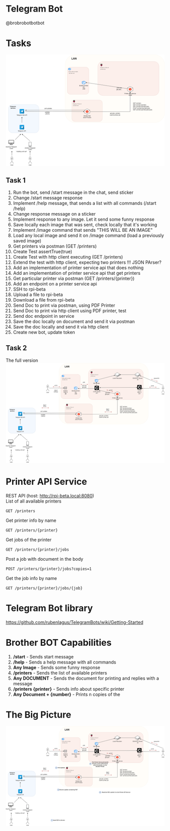 # Telegram Bot 
@brobrobotbotbot

# Tasks
![](docs\task-reduced.drawio.png)


## Task 1

1. Run the bot, send /start message in the chat, send sticker
2. Change /start message response
3. Implement /help message, that sends a list with all commands (/start /help)
4. Change response message on a sticker
5. Implement response to any image. Let it send some funny response
6. Save locally each image that was sent, check locally that it's working
7. Implement /image command that sends "THIS WILL BE AN IMAGE"
8. Load any local image and send it on /image command (load a previously saved image)
9. Get printers via postman (GET /printers)
10. Create Test assertTrue(true)
11. Create Test with http client executing (GET /printers)
12. Extend the test with http client, expecting two printers !!! JSON PArser?
13. Add an implementation of printer service api that does nothing
14. Add an implementation of printer service api that get printers
15. Get particular printer via postman (GET /printers/{printer})
16. Add an endpoint on a printer service api
17. SSH to rpi-beta
18. Upload a file to rpi-beta
19. Download a file from rpi-beta
20. Send Doc to print via postman, using PDF Printer
21. Send Doc to print via http client using PDF printer, test
22. Send doc endpoint in service
23. Save the doc locally on document and send it via postman
24. Save the doc locally and send it via http client
25. Create new bot, update token




## Task 2





The full version
![](docs\task-whole.drawio.png)







# Printer API Service
REST API (host: http://rpi-beta.local:8080)<br>
List of all available printers

    GET /printers

Get printer info by name

    GET /printers/{printer}

Get jobs of the printer

    GET /printers/{printer}/jobs

Post a job with document in the body

    POST /printers/{printer}/jobs?copies=1

Get the job info by name

    GET /printers/{printer}/jobs/{job}

# Telegram Bot library
https://github.com/rubenlagus/TelegramBots/wiki/Getting-Started


# Brother BOT Capabilities

1. **/start** - Sends start message
2. **/help**  - Sends a help message with all commands
3. **Any Image** - Sends some funny response
4. **/printers** - Sends the list of available printers
5. **Any DOCUMENT** - Sends the document for printing and replies with a message
6. **/printers {printer}** - Sends info about specific printer
7. **Any Document + {number}** - Prints n copies of the

# The Big Picture
![](docs\task-flow.drawio.png)